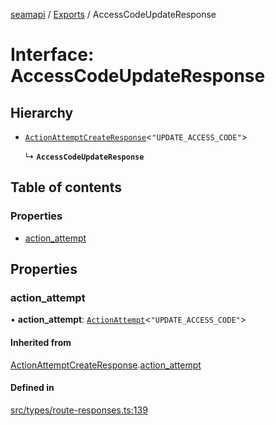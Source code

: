 [seamapi](../README.md) / [Exports](../modules.md) / AccessCodeUpdateResponse

# Interface: AccessCodeUpdateResponse

## Hierarchy

- [`ActionAttemptCreateResponse`](ActionAttemptCreateResponse.md)<``"UPDATE_ACCESS_CODE"``\>

  ↳ **`AccessCodeUpdateResponse`**

## Table of contents

### Properties

- [action\_attempt](AccessCodeUpdateResponse.md#action_attempt)

## Properties

### action\_attempt

• **action\_attempt**: [`ActionAttempt`](../modules.md#actionattempt)<``"UPDATE_ACCESS_CODE"``\>

#### Inherited from

[ActionAttemptCreateResponse](ActionAttemptCreateResponse.md).[action_attempt](ActionAttemptCreateResponse.md#action_attempt)

#### Defined in

[src/types/route-responses.ts:139](https://github.com/seamapi/javascript/blob/main/src/types/route-responses.ts#L139)
